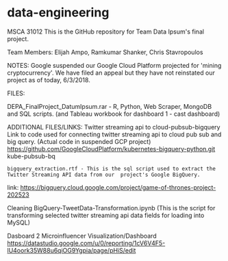 # data-engineering


MSCA 31012
This is the GitHub repository for Team Data Ipsum's final project.  


Team Members:
Elijah Ampo, Ramkumar Shanker, Chris Stavropoulos


NOTES: Google suspended our Google Cloud Platform projected for 'mining cryptocurrency'. We have filed an appeal but they have not reinstated our project as of today, 6/3/2018.  



FILES:
  
  DEPA_FinalProject_DatumIpsum.rar - R, Python, Web Scraper, MongoDB and SQL scripts. (and Tableau workbook for dashboard 1 - cast dashboard)


ADDITIONAL FILES/LINKS:
    Twitter streaming api to cloud-pubsub-bigquery
    Link to code used for connecting twitter streaming api to cloud pub sub and big query. (Actual code in suspended GCP project)
    https://github.com/GoogleCloudPlatform/kubernetes-bigquery-python.git kube-pubsub-bq
  
    bigquery_extraction.rtf - This is the sql script used to extract the Twitter Streaming API data from our  project's Google BigQuery.  
   link: https://bigquery.cloud.google.com/project/game-of-thrones-project-202523

  Cleaning
    BigQuery-TweetData-Transformation.ipynb (This is the script for transforming selected twitter streaming api data fields for loading into MySQL)

    
  Dasboard 2
    Microinfluencer Visualization/Dashboard
    https://datastudio.google.com/u/0/reporting/1cV6V4F5-lU4oork35W88u6qiOG9Ygpia/page/pHiS/edit
    
